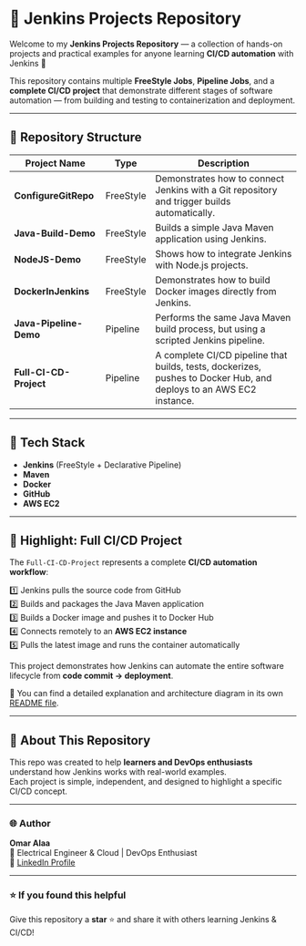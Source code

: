 # 🧰 Jenkins Projects Repository

Welcome to my **Jenkins Projects Repository** — a collection of hands-on projects and practical examples for anyone learning **CI/CD automation** with Jenkins 🚀  

This repository contains multiple **FreeStyle Jobs**, **Pipeline Jobs**, and a **complete CI/CD project** that demonstrate different stages of software automation — from building and testing to containerization and deployment.

---

## 📁 Repository Structure

| Project Name | Type | Description |
|---------------|------|-------------|
| **ConfigureGitRepo** | FreeStyle | Demonstrates how to connect Jenkins with a Git repository and trigger builds automatically. |
| **Java-Build-Demo** | FreeStyle | Builds a simple Java Maven application using Jenkins. |
| **NodeJS-Demo** | FreeStyle | Shows how to integrate Jenkins with Node.js projects. |
| **DockerInJenkins** | FreeStyle | Demonstrates how to build Docker images directly from Jenkins. |
| **Java-Pipeline-Demo** | Pipeline | Performs the same Java Maven build process, but using a scripted Jenkins pipeline. |
| **Full-CI-CD-Project** | Pipeline | A complete CI/CD pipeline that builds, tests, dockerizes, pushes to Docker Hub, and deploys to an AWS EC2 instance. |

---

## 🧩 Tech Stack
- **Jenkins** (FreeStyle + Declarative Pipeline)
- **Maven**
- **Docker**
- **GitHub**
- **AWS EC2**

---

## 🚀 Highlight: Full CI/CD Project
The `Full-CI-CD-Project` represents a complete **CI/CD automation workflow**:

1️⃣ Jenkins pulls the source code from GitHub  
2️⃣ Builds and packages the Java Maven application  
3️⃣ Builds a Docker image and pushes it to Docker Hub  
4️⃣ Connects remotely to an **AWS EC2 instance**  
5️⃣ Pulls the latest image and runs the container automatically  

This project demonstrates how Jenkins can automate the entire software lifecycle from **code commit → deployment**.

📍 You can find a detailed explanation and architecture diagram in its own [README file](Full-CI-CD-Project/README.md).

---

## 💬 About This Repository
This repo was created to help **learners and DevOps enthusiasts** understand how Jenkins works with real-world examples.  
Each project is simple, independent, and designed to highlight a specific CI/CD concept.

---

### 🌐 Author
**Omar Alaa**  
💼 Electrical Engineer & Cloud | DevOps Enthusiast  
📎 [LinkedIn Profile](https://www.linkedin.com/in/omaratia07)

---

### ⭐ If you found this helpful
Give this repository a **star** ⭐ and share it with others learning Jenkins & CI/CD!

